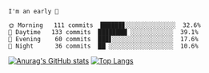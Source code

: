 <!--START_SECTION:productive-box-in-readme-->
```text
I'm an early 🐥

🌞 Morning   111 commits  ██████▊░░░░░░░░░░░░░░  32.6%
🌆 Daytime   133 commits  ████████▏░░░░░░░░░░░░  39.1%
🌃 Evening    60 commits  ███▋░░░░░░░░░░░░░░░░░  17.6%
🌚 Night      36 commits  ██▏░░░░░░░░░░░░░░░░░░  10.6%
```
<!--END_SECTION:productive-box-in-readme-->
[![Anurag's GitHub stats](https://github-readme-stats.vercel.app/api?username=tykeaboyloy&count_private=true&theme=vue-light&show_icons=true)](https://github.com/anuraghazra/github-readme-stats)
[![Top Langs](https://github-readme-stats.vercel.app/api/top-langs/?username=tykeaboyloy&layout=compact&theme=vue-light&langs_count=8)](https://github.com/anuraghazra/github-readme-stats)
